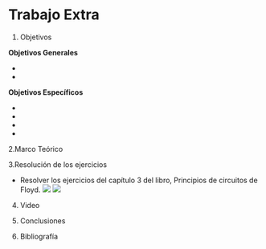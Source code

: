 # Trabajo Extra
1. Objetivos

 __Objetivos Generales__

* 
* 

__Objetivos Específicos__

* 
* 
* 
*

2.Marco Teórico



3.Resolución de los ejercicios
* Resolver los ejercicios del capítulo 3  del libro, Principios de circuitos de Floyd.
![](https://github.com/ItzAdoc/Imagenes_Recu/blob/main/1.PNG)
![](https://github.com/ItzAdoc/Imagenes_Recu/blob/main/2-4.PNG)




4. Video


5. Conclusiones 


6. Bibliografía
